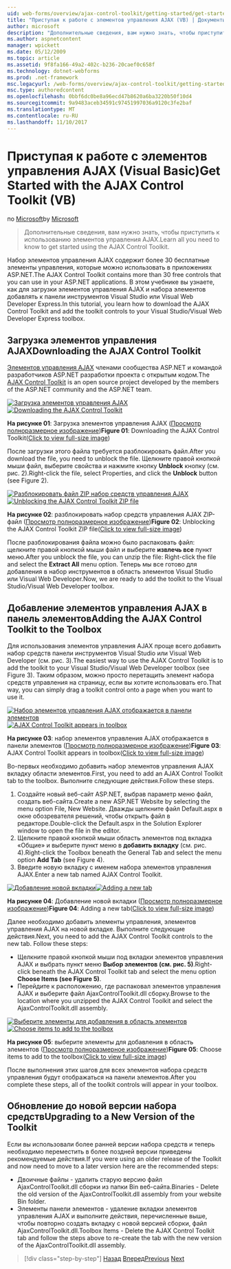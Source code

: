 ```yaml
---
uid: web-forms/overview/ajax-control-toolkit/getting-started/get-started-with-the-ajax-control-toolkit-vb
title: "Приступая к работе с элементов управления AJAX (VB) | Документы Microsoft"
author: microsoft
description: "Дополнительные сведения, вам нужно знать, чтобы приступить к использованию элементов управления AJAX."
ms.author: aspnetcontent
manager: wpickett
ms.date: 05/12/2009
ms.topic: article
ms.assetid: 9f8fa166-49a2-402c-b236-20caef0c658f
ms.technology: dotnet-webforms
ms.prod: .net-framework
msc.legacyurl: /web-forms/overview/ajax-control-toolkit/getting-started/get-started-with-the-ajax-control-toolkit-vb
msc.type: authoredcontent
ms.openlocfilehash: 0bbf6dc0be8a96ecd47b8620a6ba3220b50f10d4
ms.sourcegitcommit: 9a9483aceb34591c97451997036a9120c3fe2baf
ms.translationtype: MT
ms.contentlocale: ru-RU
ms.lasthandoff: 11/10/2017
---
```

<a name="get-started-with-the-ajax-control-toolkit-vb"></a><span data-ttu-id="1b287-103">Приступая к работе с элементов управления AJAX (Visual Basic)</span><span class="sxs-lookup"><span data-stu-id="1b287-103">Get Started with the AJAX Control Toolkit (VB)</span></span>
====================
<span data-ttu-id="1b287-104">по [Microsoft](https://github.com/microsoft)</span><span class="sxs-lookup"><span data-stu-id="1b287-104">by [Microsoft](https://github.com/microsoft)</span></span>

> <span data-ttu-id="1b287-105">Дополнительные сведения, вам нужно знать, чтобы приступить к использованию элементов управления AJAX.</span><span class="sxs-lookup"><span data-stu-id="1b287-105">Learn all you need to know to get started using the AJAX Control Toolkit.</span></span>


<span data-ttu-id="1b287-106">Набор элементов управления AJAX содержит более 30 бесплатные элементы управления, которые можно использовать в приложениях ASP.NET.</span><span class="sxs-lookup"><span data-stu-id="1b287-106">The AJAX Control Toolkit contains more than 30 free controls that you can use in your ASP.NET applications.</span></span> <span data-ttu-id="1b287-107">В этом учебнике вы узнаете, как для загрузки элементов управления AJAX и набора элементов добавлять к панели инструментов Visual Studio или Visual Web Developer Express.</span><span class="sxs-lookup"><span data-stu-id="1b287-107">In this tutorial, you learn how to download the AJAX Control Toolkit and add the toolkit controls to your Visual Studio/Visual Web Developer Express toolbox.</span></span>

## <a name="downloading-the-ajax-control-toolkit"></a><span data-ttu-id="1b287-108">Загрузка элементов управления AJAX</span><span class="sxs-lookup"><span data-stu-id="1b287-108">Downloading the AJAX Control Toolkit</span></span>

<span data-ttu-id="1b287-109">[Элементов управления AJAX](http://devexpress.com/act) членами сообщества ASP.NET и командой разработчиков ASP.NET разработки проекта с открытым кодом.</span><span class="sxs-lookup"><span data-stu-id="1b287-109">The [AJAX Control Toolkit](http://devexpress.com/act) is an open source project developed by the members of the ASP.NET community and the ASP.NET team.</span></span>


<span data-ttu-id="1b287-110">[![Загрузка элементов управления AJAX](get-started-with-the-ajax-control-toolkit-vb/_static/image1.jpg)](get-started-with-the-ajax-control-toolkit-vb/_static/image1.png)</span><span class="sxs-lookup"><span data-stu-id="1b287-110">[![Downloading the AJAX Control Toolkit](get-started-with-the-ajax-control-toolkit-vb/_static/image1.jpg)](get-started-with-the-ajax-control-toolkit-vb/_static/image1.png)</span></span>

<span data-ttu-id="1b287-111">**На рисунке 01**: Загрузка элементов управления AJAX ([Просмотр полноразмерное изображение](get-started-with-the-ajax-control-toolkit-vb/_static/image2.png))</span><span class="sxs-lookup"><span data-stu-id="1b287-111">**Figure 01**: Downloading the AJAX Control Toolkit([Click to view full-size image](get-started-with-the-ajax-control-toolkit-vb/_static/image2.png))</span></span>


<span data-ttu-id="1b287-112">После загрузки этого файла требуется разблокировать файл.</span><span class="sxs-lookup"><span data-stu-id="1b287-112">After you download the file, you need to unblock the file.</span></span> <span data-ttu-id="1b287-113">Щелкните правой кнопкой мыши файл, выберите свойства и нажмите кнопку **Unblock** кнопку (см. рис. 2).</span><span class="sxs-lookup"><span data-stu-id="1b287-113">Right-click the file, select Properties, and click the **Unblock** button (see Figure 2).</span></span>


<span data-ttu-id="1b287-114">[![Разблокировать файл ZIP набор средств управления AJAX](get-started-with-the-ajax-control-toolkit-vb/_static/image2.jpg)](get-started-with-the-ajax-control-toolkit-vb/_static/image3.png)</span><span class="sxs-lookup"><span data-stu-id="1b287-114">[![Unblocking the AJAX Control Toolkit ZIP file](get-started-with-the-ajax-control-toolkit-vb/_static/image2.jpg)](get-started-with-the-ajax-control-toolkit-vb/_static/image3.png)</span></span>

<span data-ttu-id="1b287-115">**На рисунке 02**: разблокировать набор средств управления AJAX ZIP-файл ([Просмотр полноразмерное изображение](get-started-with-the-ajax-control-toolkit-vb/_static/image4.png))</span><span class="sxs-lookup"><span data-stu-id="1b287-115">**Figure 02**: Unblocking the AJAX Control Toolkit ZIP file([Click to view full-size image](get-started-with-the-ajax-control-toolkit-vb/_static/image4.png))</span></span>


<span data-ttu-id="1b287-116">После разблокирования файла можно было распаковать файл: щелкните правой кнопкой мыши файл и выберите **извлечь все** пункт меню.</span><span class="sxs-lookup"><span data-stu-id="1b287-116">After you unblock the file, you can unzip the file: Right-click the file and select the **Extract All** menu option.</span></span> <span data-ttu-id="1b287-117">Теперь мы все готово для добавления в набор инструментов в область элементов Visual Studio или Visual Web Developer.</span><span class="sxs-lookup"><span data-stu-id="1b287-117">Now, we are ready to add the toolkit to the Visual Studio/Visual Web Developer toolbox.</span></span>

## <a name="adding-the-ajax-control-toolkit-to-the-toolbox"></a><span data-ttu-id="1b287-118">Добавление элементов управления AJAX в панель элементов</span><span class="sxs-lookup"><span data-stu-id="1b287-118">Adding the AJAX Control Toolkit to the Toolbox</span></span>

<span data-ttu-id="1b287-119">Для использования элементов управления AJAX проще всего добавить набор средств панели инструментов Visual Studio или Visual Web Developer (см. рис. 3).</span><span class="sxs-lookup"><span data-stu-id="1b287-119">The easiest way to use the AJAX Control Toolkit is to add the toolkit to your Visual Studio/Visual Web Developer toolbox (see Figure 3).</span></span> <span data-ttu-id="1b287-120">Таким образом, можно просто перетащить элемент набора средств управления на страницу, если вы хотите использовать его.</span><span class="sxs-lookup"><span data-stu-id="1b287-120">That way, you can simply drag a toolkit control onto a page when you want to use it.</span></span>


<span data-ttu-id="1b287-121">[![Набор элементов управления AJAX отображается в панели элементов](get-started-with-the-ajax-control-toolkit-vb/_static/image3.jpg)](get-started-with-the-ajax-control-toolkit-vb/_static/image5.png)</span><span class="sxs-lookup"><span data-stu-id="1b287-121">[![AJAX Control Toolkit appears in toolbox](get-started-with-the-ajax-control-toolkit-vb/_static/image3.jpg)](get-started-with-the-ajax-control-toolkit-vb/_static/image5.png)</span></span>

<span data-ttu-id="1b287-122">**На рисунке 03**: набор элементов управления AJAX отображается в панели элементов ([Просмотр полноразмерное изображение](get-started-with-the-ajax-control-toolkit-vb/_static/image6.png))</span><span class="sxs-lookup"><span data-stu-id="1b287-122">**Figure 03**: AJAX Control Toolkit appears in toolbox([Click to view full-size image](get-started-with-the-ajax-control-toolkit-vb/_static/image6.png))</span></span>


<span data-ttu-id="1b287-123">Во-первых необходимо добавить набор элементов управления AJAX вкладку области элементов.</span><span class="sxs-lookup"><span data-stu-id="1b287-123">First, you need to add an AJAX Control Toolkit tab to the toolbox.</span></span> <span data-ttu-id="1b287-124">Выполните следующие действия.</span><span class="sxs-lookup"><span data-stu-id="1b287-124">Follow these steps.</span></span>

1. <span data-ttu-id="1b287-125">Создайте новый веб-сайт ASP.NET, выбрав параметр меню файл, создать веб-сайта.</span><span class="sxs-lookup"><span data-stu-id="1b287-125">Create a new ASP.NET Website by selecting the menu option File, New Website.</span></span> <span data-ttu-id="1b287-126">Дважды щелкните файл Default.aspx в окне обозревателя решений, чтобы открыть файл в редакторе.</span><span class="sxs-lookup"><span data-stu-id="1b287-126">Double-click the Default.aspx in the Solution Explorer window to open the file in the editor.</span></span>
2. <span data-ttu-id="1b287-127">Щелкните правой кнопкой мыши область элементов под вкладка «Общие» и выберите пункт меню в **добавить вкладку** (см. рис. 4).</span><span class="sxs-lookup"><span data-stu-id="1b287-127">Right-click the Toolbox beneath the General Tab and select the menu option **Add Tab** (see Figure 4).</span></span>
3. <span data-ttu-id="1b287-128">Введите новую вкладку с именем набора элементов управления AJAX.</span><span class="sxs-lookup"><span data-stu-id="1b287-128">Enter a new tab named AJAX Control Toolkit.</span></span>


<span data-ttu-id="1b287-129">[![Добавление новой вкладки](get-started-with-the-ajax-control-toolkit-vb/_static/image4.jpg)](get-started-with-the-ajax-control-toolkit-vb/_static/image7.png)</span><span class="sxs-lookup"><span data-stu-id="1b287-129">[![Adding a new tab](get-started-with-the-ajax-control-toolkit-vb/_static/image4.jpg)](get-started-with-the-ajax-control-toolkit-vb/_static/image7.png)</span></span>

<span data-ttu-id="1b287-130">**На рисунке 04**: Добавление новой вкладки ([Просмотр полноразмерное изображение](get-started-with-the-ajax-control-toolkit-vb/_static/image8.png))</span><span class="sxs-lookup"><span data-stu-id="1b287-130">**Figure 04**: Adding a new tab([Click to view full-size image](get-started-with-the-ajax-control-toolkit-vb/_static/image8.png))</span></span>


<span data-ttu-id="1b287-131">Далее необходимо добавить элементы управления, элементов управления AJAX на новой вкладке. Выполните следующие действия.</span><span class="sxs-lookup"><span data-stu-id="1b287-131">Next, you need to add the AJAX Control Toolkit controls to the new tab. Follow these steps:</span></span>

- <span data-ttu-id="1b287-132">Щелкните правой кнопкой мыши под вкладки элементов управления AJAX и выбрать пункт меню **Выбор элементов (см. рис. 5)**.</span><span class="sxs-lookup"><span data-stu-id="1b287-132">Right-click beneath the AJAX Control Toolkit tab and select the menu option **Choose Items (see Figure 5)**.</span></span>
- <span data-ttu-id="1b287-133">Перейдите к расположению, где распаковал элементов управления AJAX и выберите файл AjaxControlToolkit.dll сборку.</span><span class="sxs-lookup"><span data-stu-id="1b287-133">Browse to the location where you unzipped the AJAX Control Toolkit and select the AjaxControlToolkit.dll assembly.</span></span>


<span data-ttu-id="1b287-134">[![Выберите элементы для добавления в область элементов](get-started-with-the-ajax-control-toolkit-vb/_static/image5.jpg)](get-started-with-the-ajax-control-toolkit-vb/_static/image9.png)</span><span class="sxs-lookup"><span data-stu-id="1b287-134">[![Choose items to add to the toolbox](get-started-with-the-ajax-control-toolkit-vb/_static/image5.jpg)](get-started-with-the-ajax-control-toolkit-vb/_static/image9.png)</span></span>

<span data-ttu-id="1b287-135">**На рисунке 05**: выберите элементы для добавления в область элементов ([Просмотр полноразмерное изображение](get-started-with-the-ajax-control-toolkit-vb/_static/image10.png))</span><span class="sxs-lookup"><span data-stu-id="1b287-135">**Figure 05**: Choose items to add to the toolbox([Click to view full-size image](get-started-with-the-ajax-control-toolkit-vb/_static/image10.png))</span></span>


<span data-ttu-id="1b287-136">После выполнения этих шагов для всех элементов набора средств управления будут отображаться на панели элементов.</span><span class="sxs-lookup"><span data-stu-id="1b287-136">After you complete these steps, all of the toolkit controls will appear in your toolbox.</span></span>

## <a name="upgrading-to-a-new-version-of-the-toolkit"></a><span data-ttu-id="1b287-137">Обновление до новой версии набора средств</span><span class="sxs-lookup"><span data-stu-id="1b287-137">Upgrading to a New Version of the Toolkit</span></span>

<span data-ttu-id="1b287-138">Если вы использовали более ранней версии набора средств и теперь необходимо переместить в более поздней версии приведены рекомендуемые действия.</span><span class="sxs-lookup"><span data-stu-id="1b287-138">If you were using an older release of the Toolkit and now need to move to a later version here are the recommended steps:</span></span>

- <span data-ttu-id="1b287-139">Двоичные файлы - удалить старую версию файл AjaxControlToolkit.dll сборки из папки Bin веб-сайта.</span><span class="sxs-lookup"><span data-stu-id="1b287-139">Binaries - Delete the old version of the AjaxControlToolkit.dll assembly from your website Bin folder.</span></span>
- <span data-ttu-id="1b287-140">Элементы панели элементов - удаление вкладки элементов управления AJAX и выполните действия, перечисленные выше, чтобы повторно создать вкладку с новой версией сборки, файл AjaxControlToolkit.dll.</span><span class="sxs-lookup"><span data-stu-id="1b287-140">Toolbox Items - Delete the AJAX Control Toolkit tab and follow the steps above to re-create the tab with the new version of the AjaxControlToolkit.dll assembly.</span></span>

>[!div class="step-by-step"]
<span data-ttu-id="1b287-141">[Назад](creating-a-custom-ajax-control-toolkit-control-extender-cs.md)
[Вперед](using-ajax-control-toolkit-controls-and-control-extenders-vb.md)</span><span class="sxs-lookup"><span data-stu-id="1b287-141">[Previous](creating-a-custom-ajax-control-toolkit-control-extender-cs.md)
[Next](using-ajax-control-toolkit-controls-and-control-extenders-vb.md)</span></span>

